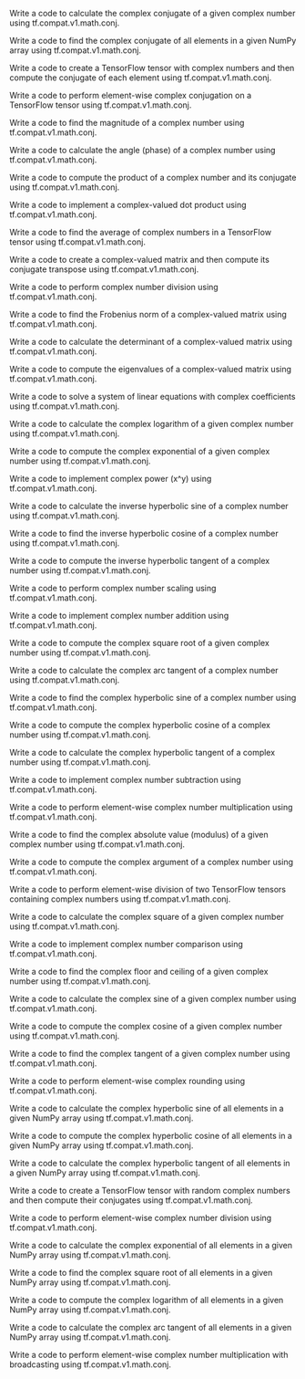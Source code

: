 Write a code to calculate the complex conjugate of a given complex number using tf.compat.v1.math.conj.

Write a code to find the complex conjugate of all elements in a given NumPy array using tf.compat.v1.math.conj.

Write a code to create a TensorFlow tensor with complex numbers and then compute the conjugate of each element using tf.compat.v1.math.conj.

Write a code to perform element-wise complex conjugation on a TensorFlow tensor using tf.compat.v1.math.conj.

Write a code to find the magnitude of a complex number using tf.compat.v1.math.conj.

Write a code to calculate the angle (phase) of a complex number using tf.compat.v1.math.conj.

Write a code to compute the product of a complex number and its conjugate using tf.compat.v1.math.conj.

Write a code to implement a complex-valued dot product using tf.compat.v1.math.conj.

Write a code to find the average of complex numbers in a TensorFlow tensor using tf.compat.v1.math.conj.

Write a code to create a complex-valued matrix and then compute its conjugate transpose using tf.compat.v1.math.conj.

Write a code to perform complex number division using tf.compat.v1.math.conj.

Write a code to find the Frobenius norm of a complex-valued matrix using tf.compat.v1.math.conj.

Write a code to calculate the determinant of a complex-valued matrix using tf.compat.v1.math.conj.

Write a code to compute the eigenvalues of a complex-valued matrix using tf.compat.v1.math.conj.

Write a code to solve a system of linear equations with complex coefficients using tf.compat.v1.math.conj.

Write a code to calculate the complex logarithm of a given complex number using tf.compat.v1.math.conj.

Write a code to compute the complex exponential of a given complex number using tf.compat.v1.math.conj.

Write a code to implement complex power (x^y) using tf.compat.v1.math.conj.

Write a code to calculate the inverse hyperbolic sine of a complex number using tf.compat.v1.math.conj.

Write a code to find the inverse hyperbolic cosine of a complex number using tf.compat.v1.math.conj.

Write a code to compute the inverse hyperbolic tangent of a complex number using tf.compat.v1.math.conj.

Write a code to perform complex number scaling using tf.compat.v1.math.conj.

Write a code to implement complex number addition using tf.compat.v1.math.conj.

Write a code to compute the complex square root of a given complex number using tf.compat.v1.math.conj.

Write a code to calculate the complex arc tangent of a complex number using tf.compat.v1.math.conj.

Write a code to find the complex hyperbolic sine of a complex number using tf.compat.v1.math.conj.

Write a code to compute the complex hyperbolic cosine of a complex number using tf.compat.v1.math.conj.

Write a code to calculate the complex hyperbolic tangent of a complex number using tf.compat.v1.math.conj.

Write a code to implement complex number subtraction using tf.compat.v1.math.conj.

Write a code to perform element-wise complex number multiplication using tf.compat.v1.math.conj.

Write a code to find the complex absolute value (modulus) of a given complex number using tf.compat.v1.math.conj.

Write a code to compute the complex argument of a complex number using tf.compat.v1.math.conj.

Write a code to perform element-wise division of two TensorFlow tensors containing complex numbers using tf.compat.v1.math.conj.

Write a code to calculate the complex square of a given complex number using tf.compat.v1.math.conj.

Write a code to implement complex number comparison using tf.compat.v1.math.conj.

Write a code to find the complex floor and ceiling of a given complex number using tf.compat.v1.math.conj.

Write a code to calculate the complex sine of a given complex number using tf.compat.v1.math.conj.

Write a code to compute the complex cosine of a given complex number using tf.compat.v1.math.conj.

Write a code to find the complex tangent of a given complex number using tf.compat.v1.math.conj.

Write a code to perform element-wise complex rounding using tf.compat.v1.math.conj.

Write a code to calculate the complex hyperbolic sine of all elements in a given NumPy array using tf.compat.v1.math.conj.

Write a code to compute the complex hyperbolic cosine of all elements in a given NumPy array using tf.compat.v1.math.conj.

Write a code to calculate the complex hyperbolic tangent of all elements in a given NumPy array using tf.compat.v1.math.conj.

Write a code to create a TensorFlow tensor with random complex numbers and then compute their conjugates using tf.compat.v1.math.conj.

Write a code to perform element-wise complex number division using tf.compat.v1.math.conj.

Write a code to calculate the complex exponential of all elements in a given NumPy array using tf.compat.v1.math.conj.

Write a code to find the complex square root of all elements in a given NumPy array using tf.compat.v1.math.conj.

Write a code to compute the complex logarithm of all elements in a given NumPy array using tf.compat.v1.math.conj.

Write a code to calculate the complex arc tangent of all elements in a given NumPy array using tf.compat.v1.math.conj.

Write a code to perform element-wise complex number multiplication with broadcasting using tf.compat.v1.math.conj.